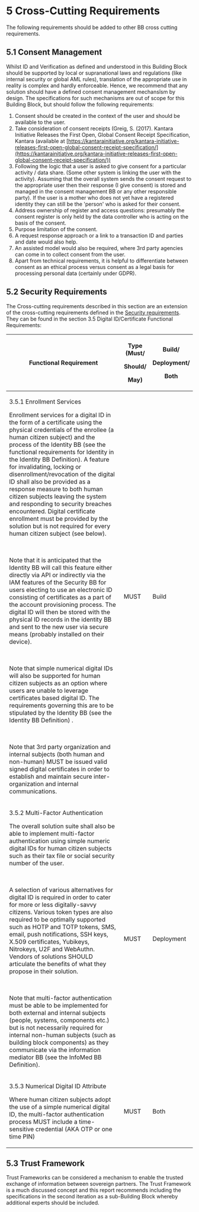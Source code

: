 # 5 Cross-Cutting Requirements

The following requirements should be added to other BB cross cutting requirements.

## 5.1  Consent Management  <a href="#docs-internal-guid-da47132b-7fff-3138-7667-f87bd4540eb3" id="docs-internal-guid-da47132b-7fff-3138-7667-f87bd4540eb3"></a>

Whilst ID and Verification as defined and understood in this Building Block should be supported by local or supranational laws and regulations (like internal security or global AML rules), translation of the appropriate use in reality is complex and hardly enforceable. Hence, we recommend that any solution should have a defined consent management mechansîsm by design. The specifications for such mechanisms are out of scope for this Building Block, but should follow the following requirements:&#x20;

1. Consent should be created in the context of the user and should be available to the user.
2. Take consideration of consent receipts (Greig, S. (2017). Kantara Initiative Releases the First Open, Global Consent Receipt Specification, Kantara (available at [https://kantarainitiative.org/kantara-initiative-releases-first-open-global-consent-receipt-specification/](https://kantarainitiative.org/kantara-initiative-releases-first-open-global-consent-receipt-specification/))
3. Following the logic that a user is asked to give consent for a particular activity / data share.  (Some other system is linking the user with the activity).  Assuming that the overall system sends the consent request to the appropriate  user then their response (I give consent) is stored and managed in the consent management BB or any other responsible party).  If the user is a mother who does not yet have a registered identity they can still be the 'person' who is asked for their consent.
4. Address ownership of register and access questions: presumably the consent register is only held by the data controller who is acting on the basis of the consent.
5. Purpose limitation of the consent.
6. A request response approach or a link to a transaction ID and parties and date would also help.
7. An assisted model would also be required, where 3rd party agencies can come in to collect consent from the user.
8. Apart from technical requirements, it is helpful to differentiate between consent as an ethical process versus consent as a legal basis for processing personal data (certainly under GDPR).

## 5.2  Security Requirements

The Cross-cutting requirements described in this section are an extension of the cross-cutting requirements defined in the [Security requirements](../security-requirements/). They can be found in the section 3.5 Digital ID/Certificate Functional Requirements:

| **Functional Requirement**                                                                                                                                                                                                                                                                                                                                                                                                                                                                                                                                                                                                                                                                                                                                                                                                                                                                                                                                                                                                                                                                                                                                                                                                                                                                                                                                                                                                                                                                                                                                                                                                                                                             | <p><strong>Type (Must/</strong></p><p><strong>Should/</strong></p><p><strong>May)</strong></p> | <p><strong>Build/</strong></p><p><strong>Deployment/</strong></p><p><strong>Both</strong></p> |
| -------------------------------------------------------------------------------------------------------------------------------------------------------------------------------------------------------------------------------------------------------------------------------------------------------------------------------------------------------------------------------------------------------------------------------------------------------------------------------------------------------------------------------------------------------------------------------------------------------------------------------------------------------------------------------------------------------------------------------------------------------------------------------------------------------------------------------------------------------------------------------------------------------------------------------------------------------------------------------------------------------------------------------------------------------------------------------------------------------------------------------------------------------------------------------------------------------------------------------------------------------------------------------------------------------------------------------------------------------------------------------------------------------------------------------------------------------------------------------------------------------------------------------------------------------------------------------------------------------------------------------------------------------------------------------------- | ---------------------------------------------------------------------------------------------- | --------------------------------------------------------------------------------------------- |
| <p>3.5.1 Enrollment Services</p><p>Enrollment services for a digital ID in the form of a certificate using the physical credentials of the enrollee (a human citizen subject) and the process of the Identity BB (see the functional requirements for Identity in the Identity BB Definition). A feature for invalidating, locking or disenrollment/revocation of the digital ID shall also be provided as a response measure to both human citizen subjects leaving the system and responding to security breaches encountered. Digital certificate enrollment must be provided by the solution but is not required for every human citizen subject (see below).</p><p><br></p><p>Note that it is anticipated that the Identity BB will call this feature either directly via API or indirectly via the IAM features of the Security BB for users electing to use an electronic ID consisting of certificates as a part of the account provisioning process. The digital ID will then be stored with the physical ID records in the identity BB and sent to the new user via secure means (probably installed on their device).</p><p><br></p><p>Note that simple numerical digital IDs will also be supported for human citizen subjects as an option where users are unable to leverage certificates based digital ID. The requirements governing this are to be stipulated by the Identity BB (see the Identity BB Definition) .</p><p><br></p><p>Note that 3rd party organization and internal subjects (both human and non-human) MUST be issued valid signed digital certificates in order to establish and maintain secure inter-organization and internal communications.</p> | MUST                                                                                           | Build                                                                                         |
| <p>3.5.2 Multi-Factor Authentication</p><p>The overall solution suite shall also be able to implement multi-factor authentication using simple numeric digital IDs for human citizen subjects such as their tax file or social security number of the user. </p><p><br></p><p>A selection of various alternatives for digital ID is required in order to cater for more or less digitally-savvy citizens. Various token types are also required to be optimally supported such as HOTP and TOTP tokens, SMS, email, push notifications, SSH keys, X.509 certificates, Yubikeys, Nitrokeys, U2F and WebAuthn. Vendors of solutions SHOULD articulate the benefits of what they propose in their solution.</p><p><br></p><p>Note that multi-factor authentication must be able to be implemented for both external and internal subjects (people, systems, components etc.) but is not necessarily required for internal non-human subjects (such as building block components) as they communicate via the information mediator BB (see the InfoMed BB Definition).</p>                                                                                                                                                                                                                                                                                                                                                                                                                                                                                                                                                                                                                 | MUST                                                                                           | Deployment                                                                                    |
| <p>3.5.3 Numerical Digital ID Attribute</p><p>Where human citizen subjects adopt the use of a simple numerical digital ID, the multi-factor authentication process MUST include a time-sensitive credential (AKA OTP or one time PIN)</p>                                                                                                                                                                                                                                                                                                                                                                                                                                                                                                                                                                                                                                                                                                                                                                                                                                                                                                                                                                                                                                                                                                                                                                                                                                                                                                                                                                                                                                              | MUST                                                                                           | Both                                                                                          |

## 5.3  Trust Framework

Trust Frameworks can be considered a mechanism to enable the trusted exchange of information between sovereign partners. The Trust Framework is a much discussed concept and this report recommends including the specifications in the second iteration as a sub-Building Block whereby additional experts should be included.&#x20;
